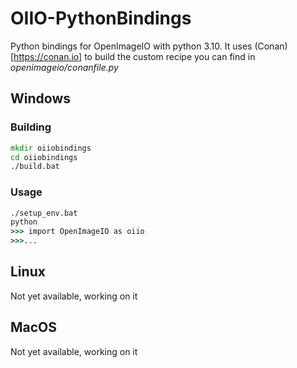 # OIIO-PythonBindings

Python bindings for OpenImageIO with python 3.10. It uses (Conan)[https://conan.io] to build the custom recipe
you can find in *openimageio/conanfile.py*

## Windows 

### Building
```bat
mkdir oiiobindings
cd oiiobindings
./build.bat
```

### Usage
```bat
./setup_env.bat
python
>>> import OpenImageIO as oiio
>>>...
```

## Linux
Not yet available, working on it

## MacOS
Not yet available, working on it
